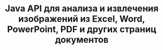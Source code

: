 ---
############################# Static ############################
layout: "auto-gen-gist"
draft: false
path: "ru/parser/java/extract/image/xlsx/"
otherformats: DOC DOT DOCX DOCM DOTX DOTM TXT ODT OTT RTF PDF XHTML MHTML MD XML EPUB FB2 CHM XLS XLT XLSM XLSB XLTX XLTM ODS CSV OTS XLA XLAM PPT PPTX  PPS POT PPSX PPTM POTX PPSM ODP OTP PST OST EML EMLX MSG ONE 

############################# Head ############################
head_title: "Как извлечь изображения из Excel, Word, PDF и других документов с помощью Java?"
head_description: "GroupDocs.Parser Java API позволяет разработчикам программного обеспечения анализировать и извлекать изображения из документов PDF, DOC, DOCX, PPT, PPTX, XLS, XLSX, области страницы и электронных писем внутри приложений Java."

############################# Header ############################
title: "Java API для анализа и извлечения изображений из Excel, Word, PowerPoint, PDF и других страниц документов"
description: "GroupDocs.Parser Java API позволяет программистам извлекать изображения из документов PDF, DOC, DOCX, PPT, PPTX, EML, MSG, XLS, XLSX, CSV, ODT, RTF и EPUB или страниц документа внутри приложений Java."

######################### Download Button #######################
button:
    enable: true

############################# About ############################
about:
    enable: true
    title: "Узнайте, как извлекать изображения из документов или определенной страницы с помощью Java API?"
    content: |
       Изображение стоит тысячи слов, и его нельзя игнорировать в современном визуальном мире при создании привлекательного контента. Изображения могут быть отличным источником информации, а также привлекать внимание пользователя. Часто требуется получить изображения из документов, журналов или презентаций и использовать их в другом месте. GroupDocs.Parser для Java — это мощный API, который помогает разработчикам программного обеспечения и программистам создавать решения для анализа и извлечения изображений или другой информации из многочисленных типов документов. Он также поддерживает сохранение изображений в форматах PNG, JPEG, WebP, GIF, BMP и других. API включает поддержку некоторых популярных форматов документов, таких как PDF, форматы Microsoft Office: Word (DOC, DOCX), PowerPoint (PPT, PPTX), Excel (XLS, XLSX), форматы LibreOffice, электронные письма, электронные книги и многие другие. . Он также включает поддержку некоторых расширенных функций, связанных с анализом документов, извлечением простого и структурированного текста, поиском текста по ключевым словам, извлечением метаданных или изображений, контейнеров, а также вложений и многим другим.

############################# content ############################
steps:
    enable: true
    block:
    - title_left: "Как извлечь изображения из документов XLSX"
      content_left: |
       В GroupDocs.Parser Java включены функции для извлечения изображений из документов XLSX. В следующем примере кода Java показано, как можно легко извлечь изображения из документа XLSX.

      title_right: "Получить изображения из документов через Java"
      content_right: |
        * Создайте экземпляр [Parser](https://apireference.groupdocs.com/parser/java/com.groupdocs.parser/Parser) 
        * Проверьте, поддерживает ли документ извлечение изображений
        * Вызов метода [getImages()](https://apireference.groupdocs.com/parser/java/com.groupdocs.parser/Parser#getImages()) извлекает все изображения из всего документа.
        * Извлечь все изображения из документа
        * Перебирать изображения и печатать тип изображения

      gisthash: "b13e690d2593f92081abd99948363e06"
      gistfile: "extract_images_form_documents.java"

    - title_left: "Извлечение изображений со страницы документов XLSX"
      content_left: |
       Java API GroupDocs.Parser позволяет разработчикам программного обеспечения извлекать изображения из документов XLSX с помощью пары строк кода. В приведенном ниже коде Java показано извлечение изображений из документа XLSX. 

      title_right: "Как извлечь изображения файлов через Java"
      content_right: |
        * Создайте экземпляр [Parser](https://apireference.groupdocs.com/parser/java/com.groupdocs.parser/Parser) 
        * Проверьте, поддерживает ли документ извлечение изображений
        * Получите информацию о документе, вызвав метод [getDocumentInfo](https://apireference.groupdocs.com/parser/java/com.groupdocs.parser/Parser#getDocumentInfo()).
        * Проверить документ на наличие страниц
        * Перебирать страницы и печатать номер страницы
        * Вызов метода [getImages()](https://apireference.groupdocs.com/parser/java/com.groupdocs.parser/Parser#getImages()) извлекает все изображения из всего документа.
        * Перебирать изображения и печатать тип изображения
     
      gisthash: "68450336a57c5d8df06b4ef1ea69b29f"
      gistfile: "extract_images_form_documents_page.java"
      
    - title_left: "Как извлечь изображения из области страницы документов XLSX"
      content_left: |
       Java API GroupDocs.Parser обеспечивает полную поддержку извлечения из страницы документа XLSX. Следующий код Java демонстрирует, как программисты могут извлекать изображения из области страницы документа XLSX в своих собственных приложениях Java.

      title_right: "Извлекать изображения с помощью Java?"
      content_right: |
        * Создайте экземпляр [Parser](https://apireference.groupdocs.com/parser/java/com.groupdocs.parser/Parser)  
        * Создайте параметры, которые используются для извлечения изображений
        * Проверьте документ на поддержку извлечения изображений
        * Вызовите метод [getImages()](https://apireference.groupdocs.com/parser/java/com.groupdocs.parser/Parser#getImages()) для извлечения изображений из верхнего левого угла страницы.
        * Перебирать изображения и распечатывать URL-адрес изображений
     
      gisthash: "40143a56569ae88e7e7c972ccca041b5"
      gistfile: "extract_images_form_documents_page_area.java"

    - title_left: "Как извлечь изображения в файл через Java API"
      content_left: |
       Java API GroupDocs.Parser позволяет извлекать изображения из документа XLSX и сохранять содержимое изображения в файл. Следующий код Java демонстрирует, как программисты могут извлекать изображения из файла по своему выбору в своих собственных приложениях Java.

      title_right: "Извлечение изображений из документа в файл"
      content_right: |
        * Создайте экземпляр [Parser](https://apireference.groupdocs.com/parser/java/com.groupdocs.parser/Parser) 
        * Проверить документ на поддержку извлечения изображений
        * Вызов метода [getImages()](https://apireference.groupdocs.com/parser/java/com.groupdocs.parser/Parser#getImages()) для извлечения изображений из верхнего левого угла страницы.
        * Создайте параметры для сохранения изображения в поддерживаемом формате файла
        * Перебирать изображения и распечатывать URL-адрес изображений
     
      gisthash: "6faeafc93e4412265b7439209828950b"
      gistfile: "images_saving_to_files.java"

    - title_left: "Системные Требования"
      content_left: |
        GroupDocs.Parser для Java поддерживается на всех основных платформах и операционных системах. Он может создавать документы в Microsoft Word, Excel, PowerPoint, Outlook, OpenOffice и более 50 других форматах. Для получения полного руководства по системным требованиям, пожалуйста, посетите системные требования перед выполнением приведенного ниже кода. Убедитесь, что в вашей системе установлены следующие предварительные требования:
        * Операционные системы: Microsoft Windows, Linux, MacOS
        * Поддержка версий Java: J2SE 7.0 (1.7), J2SE 8.0 (1.8) или выше
        * Получите последнюю версию Java API GroupDocs.Parser из GroupDocs [репозитория](https://repository.groupdocs.com/webapp/#/artifacts/browse/tree/General/repo/com/groupdocs/groupdocs-parser)
        
      title_right: "Зачем использовать GroupDocs.Parser"
      content_right: |
        * Извлечение простого текста из любого из поддерживаемых документов.
        * Поддержка извлечения оглавления
        * Извлечение форматированного текста, метаданных, изображений, контейнеров и вложений.
        * Парсинг документов по пользовательским шаблонам.
        * Поиск текста с использованием ключевого слова или регулярного выражения.
        * Поддержка извлечения структурированного текста
        * Извлечение оглавления для некоторых поддерживаемых форматов документов.
        * Анализировать данные формы из PDF-документов.

demos:
    enable: true
        

more_formats:
    enable: true


back_to_top:
    enable: true
---